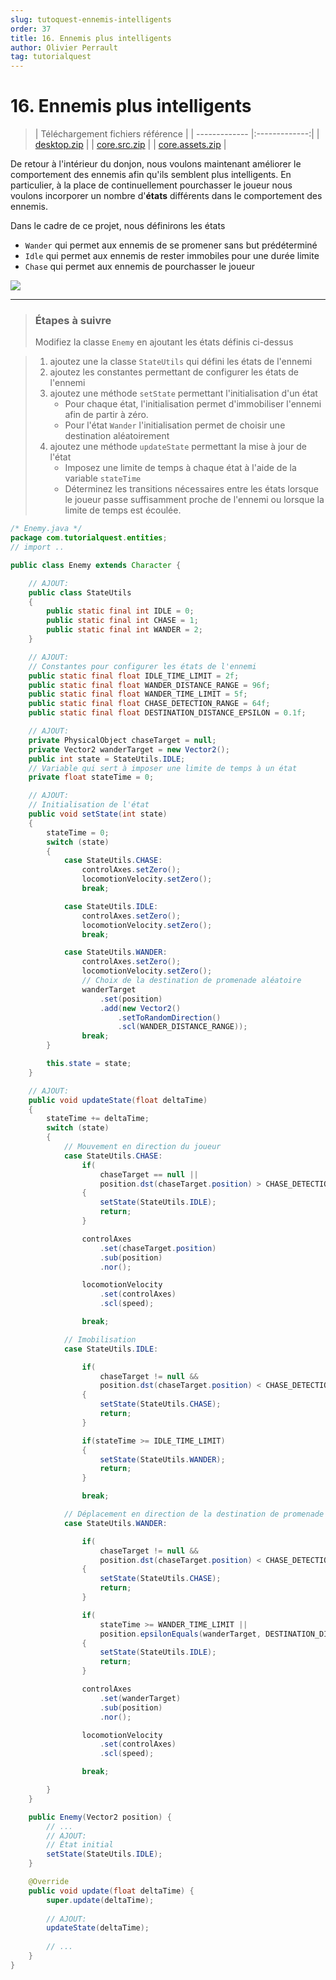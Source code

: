 ```yaml
---
slug: tutoquest-ennemis-intelligents
order: 37
title: 16. Ennemis plus intelligents
author: Olivier Perrault
tag: tutorialquest
---
```


# 16. Ennemis plus intelligents

> | Téléchargement fichiers référence |
> | ------------- |:-------------:|
> | <a href="" download>desktop.zip</a> |
> | <a href="" download>core.src.zip</a> |
> | <a href="" download>core.assets.zip</a> |

De retour à l'intérieur du donjon, nous voulons maintenant améliorer le comportement des ennemis afin qu'ils semblent plus intelligents. En particulier, à la place de continuellement pourchasser le joueur nous voulons incorporer un nombre d'**états** différents dans le comportement des ennemis.

Dans le cadre de ce projet, nous définirons les états
* `Wander` qui permet aux ennemis de se promener sans but prédéterminé
* `Idle` qui permet aux ennemis de rester immobiles pour une durée limite
* `Chase` qui permet aux ennemis de pourchasser le joueur

<img class="w-50 center" src="../../assets/tutorialquest/gif/better-enemies.gif">

---
> ### Étapes à suivre
> Modifiez la classe `Enemy` en ajoutant les états définis ci-dessus

> 1. ajoutez une la classe `StateUtils` qui défini les états de l'ennemi 
> 2. ajoutez les constantes permettant de configurer les états de l'ennemi
> 3. ajoutez une méthode `setState` permettant l'initialisation d'un état
>     * Pour chaque état, l'initialisation permet d'immobiliser l'ennemi afin de partir à zéro.
>     * Pour l'état `Wander` l'initialisation permet de choisir une destination aléatoirement
> 4. ajoutez une méthode `updateState` permettant la mise à jour de l'état
>     * Imposez une limite de temps à chaque état à l'aide de la variable `stateTime`
>     * Déterminez les transitions nécessaires entre les états lorsque le joueur passe suffisamment proche de l'ennemi ou lorsque la limite de temps est écoulée.  

```java
/* Enemy.java */
package com.tutorialquest.entities;
// import ..

public class Enemy extends Character {

    // AJOUT:
    public class StateUtils
    {
        public static final int IDLE = 0;
        public static final int CHASE = 1;
        public static final int WANDER = 2;
    }

    // AJOUT:
    // Constantes pour configurer les états de l'ennemi
    public static final float IDLE_TIME_LIMIT = 2f;
    public static final float WANDER_DISTANCE_RANGE = 96f;
    public static final float WANDER_TIME_LIMIT = 5f;
    public static final float CHASE_DETECTION_RANGE = 64f;
    public static final float DESTINATION_DISTANCE_EPSILON = 0.1f;

    // AJOUT:
    private PhysicalObject chaseTarget = null;
    private Vector2 wanderTarget = new Vector2();
    public int state = StateUtils.IDLE;
    // Variable qui sert à imposer une limite de temps à un état
    private float stateTime = 0;

    // AJOUT:
    // Initialisation de l'état    
    public void setState(int state)
    {
        stateTime = 0;
        switch (state)
        {
            case StateUtils.CHASE:
                controlAxes.setZero();
                locomotionVelocity.setZero();
                break;

            case StateUtils.IDLE:
                controlAxes.setZero();
                locomotionVelocity.setZero();
                break;

            case StateUtils.WANDER:
                controlAxes.setZero();
                locomotionVelocity.setZero();
                // Choix de la destination de promenade aléatoire
                wanderTarget
                    .set(position)
                    .add(new Vector2()
                        .setToRandomDirection()
                        .scl(WANDER_DISTANCE_RANGE));
                break;
        }

        this.state = state;
    }

    // AJOUT:
    public void updateState(float deltaTime)
    {
        stateTime += deltaTime;
        switch (state)
        {
            // Mouvement en direction du joueur
            case StateUtils.CHASE:
                if(
                    chaseTarget == null ||
                    position.dst(chaseTarget.position) > CHASE_DETECTION_RANGE)
                {
                    setState(StateUtils.IDLE);
                    return;
                }

                controlAxes
                    .set(chaseTarget.position)
                    .sub(position)
                    .nor();

                locomotionVelocity
                    .set(controlAxes)
                    .scl(speed);

                break;

            // Imobilisation
            case StateUtils.IDLE:

                if(
                    chaseTarget != null &&
                    position.dst(chaseTarget.position) < CHASE_DETECTION_RANGE)
                {
                    setState(StateUtils.CHASE);
                    return;
                }

                if(stateTime >= IDLE_TIME_LIMIT)
                {
                    setState(StateUtils.WANDER);
                    return;
                }

                break;

            // Déplacement en direction de la destination de promenade
            case StateUtils.WANDER:

                if(
                    chaseTarget != null &&
                    position.dst(chaseTarget.position) < CHASE_DETECTION_RANGE)
                {
                    setState(StateUtils.CHASE);
                    return;
                }

                if(
                    stateTime >= WANDER_TIME_LIMIT ||
                    position.epsilonEquals(wanderTarget, DESTINATION_DISTANCE_EPSILON))
                {
                    setState(StateUtils.IDLE);
                    return;
                }

                controlAxes
                    .set(wanderTarget)
                    .sub(position)
                    .nor();

                locomotionVelocity
                    .set(controlAxes)
                    .scl(speed);

                break;

        }
    }

    public Enemy(Vector2 position) {
        // ...
        // AJOUT:
        // État initial
        setState(StateUtils.IDLE);
    }

    @Override
    public void update(float deltaTime) {
        super.update(deltaTime);
        
        // AJOUT:
        updateState(deltaTime);
        
        // ...
    }
}
```